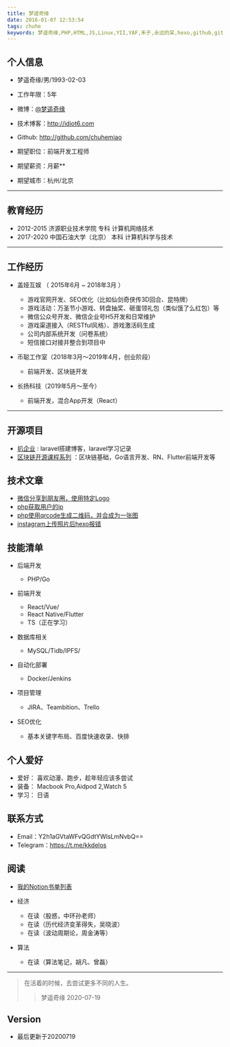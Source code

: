 ```yaml
---
title: 梦遥奇缘
date: 2016-01-07 12:53:54
tags: chuhe
keywords: 梦遥奇缘,PHP,HTML,JS,Linux,YII,YAF,禾子,永远的呆,hexo,github,gitcafe,pacman,Laravel,CodeIgniter,Go
---
```


## 个人信息

 - 梦遥奇缘/男/1993-02-03
 - 工作年限：5年
 - 微博：[@梦遥奇缘](http://weibo.com/p/1006063292942135/home?from=page_100606&mod=TAB#place) 
 - 技术博客：http://idiot6.com 
 - Github: http://github.com/chuhemiao

 - 期望职位：前端开发工程师
 - 期望薪资：月薪**
 - 期望城市：杭州/北京
---

## 教育经历
+ 2012-2015   济源职业技术学院     专科    计算机网络技术
+ 2017-2020   中国石油大学（北京） 本科    计算机科学与技术

---

## 工作经历

+ 盖娅互娱 （ 2015年6月 ~ 2018年3月 ）
	- 游戏官网开发、SEO优化（比如仙剑奇侠传3D回合、昆特牌）
	- 游戏活动：万圣节小游戏、转盘抽奖、砸蛋领礼包（类似饿了么红包）等
	- 微信公众号开发、微信企业号H5开发和日常维护
	- 游戏渠道接入（RESTful风格）、游戏激活码生成
	- 公司内部系统开发（问卷系统）
	- 短信接口对接并整合到项目中

+ 币聪工作室（2018年3月～2019年4月，创业阶段）
	- 前端开发、区块链开发

+ 长扬科技（2019年5月～至今）
	- 前端开发，混合App开发（React）
	
---


## 开源项目

 - [扒企业](https://github.com/chuhemiao/baqiye) : laravel搭建博客，laravel学习记录
 - [区块链开源课程系列](https://wiki.bsatoshi.com/) ：区块链基础，Go语言开发、RN、Flutter前端开发等


## 技术文章

- [微信分享到朋友圈，使用特定Logo](http://www.idiot6.com/2016/05/26/wechat_share/)
- [php获取用户的ip](http://www.idiot6.com/2016/03/15/%E8%8E%B7%E5%8F%96%E7%94%A8%E6%88%B7ip/) 
- [php使用qrcode生成二维码，并合成为一张图](http://www.idiot6.com/2016/11/16/qrcode_imagecopyresampled/)
- [instagram上传照片后hexo报错](http://www.idiot6.com/2016/09/07/instagram/)


## 技能清单

+ 后端开发
	- PHP/Go

+ 前端开发
	- React/Vue/
	- React Native/Flutter
	- TS（正在学习）

+ 数据库相关
	- MySQL/Tidb/IPFS/

+ 自动化部署
	- Docker/Jenkins

+ 项目管理
	- JIRA、Teambition、Trello

+ SEO优化
	- 基本关键字布局、百度快速收录、快排

## 个人爱好

- 爱好： 喜欢动漫、跑步，趁年轻应该多尝试
- 装备： Macbook Pro,Aidpod 2,Watch 5
- 学习： 日语

## 联系方式

- Email：Y2h1aGVtaWFvQGdtYWlsLmNvbQ== 
- Telegram：https://t.me/kkdelos

## 阅读

- [我的Notion书单列表](https://www.notion.so/Reading-List-6bf09ac54c05445398700c33917b394b)

- 经济
	+ 在读（股惑，中环孙老师）
	+ 在读（历代经济变革得失，吴晓波）
	+ 在读（波动周期论，周金涛等）
- 算法
	+ 在读（算法笔记，胡凡、曾磊）	

---	


>在活着的时候，去尝试更多不同的人生。
 >>梦遥奇缘	2020-07-19


## Version

+ 最后更新于20200719
